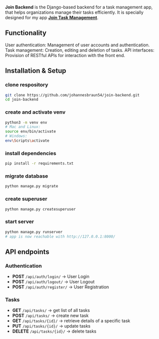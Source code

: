 **Join Backend** is the Django-based backend for a task management app, that helps organizations manage their tasks efficiently. 
It is specially designed for my app [**Join Task Management**](https://github.com/johannesbraun54/join_frontend).

## Functionality
User authentication: Management of user accounts and authentication.
Task management: Creation, editing and deletion of tasks.
API interfaces: Provision of RESTful APIs for interaction with the front end.

## Installation & Setup

### clone respository
```bash
git clone https://github.com/johannesbraun54/join-backend.git
cd join-backend
```

### create and activate venv
```bash
python3 -m venv env
# Mac and Linux:
source env/bin/activate  
# Windows: 
env\Scripts\activate
```

### install dependencies
```bash
pip install -r requirements.txt
```

### migrate database
```bash
python manage.py migrate
```

### create superuser
```bash
python manage.py createsuperuser
```

### start server
```bash
python manage.py runserver
# app is now reachable with http://127.0.0.1:8000/
```

## API endpoints

### Authentication 
* **POST** `/api/auth/login/` → User Login 
* **POST** `/api/auth/logout/` → User Logout
* **POST** `/api/auth/register/` → User Registration 

### Tasks
* **GET** `/api/tasks/` → get list of all tasks
* **POST** `/api/tasks/` → create new task
* **GET** `/api/tasks/{id}/` → retrieve details of a specific task
* **PUT** `/api/tasks/{id}/` → update tasks
* **DELETE** `/api/tasks/{id}/` → delete tasks